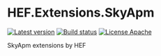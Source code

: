 # HEF.Extensions.SkyApm
[![Latest version](https://img.shields.io/nuget/v/HEF.Extensions.SkyApm.Diagnostics.AspNetCore.svg)](https://www.nuget.org/packages/HEF.Extensions.SkyApm.Diagnostics.AspNetCore/)  [![Build status](https://ci.appveyor.com/api/projects/status/ac0axil96acq80s1?svg=true)](https://ci.appveyor.com/project/wanlitao/hef-extensions-skyapm)  [![License Apache](https://img.shields.io/badge/license-Apache%202-blue.svg)](http://www.apache.org/licenses/LICENSE-2.0.html)

SkyApm extensions by HEF
